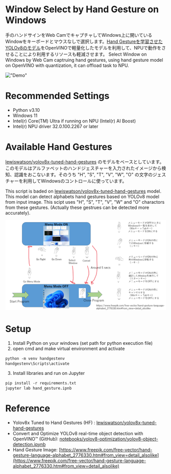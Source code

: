 # Window Select by Hand Gesture on Windows
手のハンドサインをWeb CamでキャプチャしてWindows上に開いているWindowをキーボードとマウスなしで選択します。[Hand Gestureを学習させたYOLOv8のモデル](https://huggingface.co/lewiswatson/yolov8x-tuned-hand-gestures)をOpenVINOで軽量化したモデルを利用して、NPUで動作をさせることにより利用するリソースも軽減させます。
Select Window on Windows by Web Cam captruing hand gestures, using hand gesture model on OpenVINO with quantization, it can offload task to NPU. 

!["Demo"](demovideo.gif)

# Recommended Settings
- Python v3.10
- Windows 11
- Intel(r) Core(TM) Ultra if running on NPU (Intel(r) AI Boost)
- Intel(r) NPU driver 32.0.100.2267 or later

# Available Hand Gestures

[lewiswatson/yolov8x-tuned-hand-gestures](https://huggingface.co/lewiswatson/yolov8x-tuned-hand-gestures) のモデルをベースとしています。このモデルはアルファベットのハンドジェスチャーを入力されたイメージから検知、認識をおこないます。そのうち "H", "S", "T", "V", "W", "O" の文字のジェスチャーを利用してWindowsのコントロールに使っています。

This script is baded on [lewiswatson/yolov8x-tuned-hand-gestures](https://huggingface.co/lewiswatson/yolov8x-tuned-hand-gestures) model. This model can detect alphabets hand gestures based on YOLOv8 model from input image. This scipt uses "H", "S", "T", "V", "W" and "O" charactors from these gestures. (Actually these gestrues can be detected more accurately). 

!["HandGestureMap"](gesture_map.png)


# Setup
1. Install Python on your windows (set path for python execution file) 
2. open cmd and make virtual environment and activate
```
python -m venv handgestenv
handgestenv\Scripts\activate
```
3. Install libraries and run on Jupyter
```
pip install -r requirements.txt
jupyter lab hand_gesture.ipnb
```

# Reference
- Yolov8x Tuned to Hand Gestures (HF) : [lewiswatson/yolov8x-tuned-hand-gestures](https://huggingface.co/lewiswatson/yolov8x-tuned-hand-gestures)
- Convert and Optimize YOLOv8 real-time object detection with OpenVINO™ (GitHub): [notebooks/yolov8-optimization/yolov8-object-detection.ipynb](https://github.com/openvinotoolkit/openvino_notebooks/blob/latest/notebooks/yolov8-optimization/yolov8-object-detection.ipynb)
- Hand Gesture Image: [https://www.freepik.com/free-vector/hand-gesture-language-alphabet_2776330.htm#from_view=detail_alsolike](https://www.freepik.com/free-vector/hand-gesture-language-alphabet_2776330.htm#from_view=detail_alsolike)
